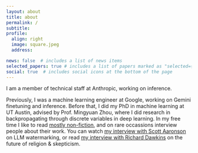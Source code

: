 ```yaml
---
layout: about
title: about
permalink: /
subtitle:
profile:
  align: right
  image: square.jpeg
  address:

news: false  # includes a list of news items
selected_papers: true # includes a list of papers marked as "selected={true}"
social: true  # includes social icons at the bottom of the page
---
```


I am a member of technical staff at Anthropic, working on inference.

Previously, I was a machine learning engineer at Google, working on Gemini finetuning and inference. Before that, I did my PhD in machine learning at UT Austin, advised by Prof. Mingyuan Zhou, where I did research in backpropagating through discrete variables in deep learning. In my free time I like to read [mostly non-fiction](https://www.goodreads.com/review/list/9349542-alek?ref=nav_mybooks&shelf=read), and on rare occassions interview people about their work. You can watch [my interview with Scott Aaronson](https://www.youtube.com/watch?v=EK2zEyFyYXM) on LLM watermarking, or read [my interview with Richard Dawkins](https://centerforinquiry.org/blog/the-future-of-religion-skepticism-with-richard-dawkins/) on the future of religion & skepticism.
